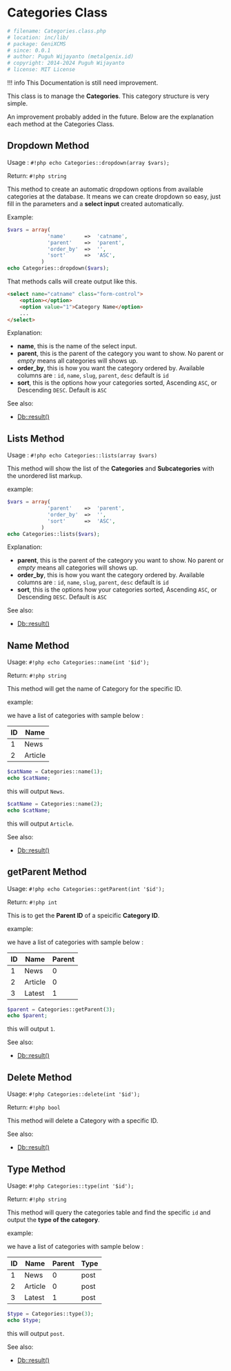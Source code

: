 # Categories Class

```php
# filename: Categories.class.php
# location: inc/lib/
# package: GeniXCMS
# since: 0.0.1
# author: Puguh Wijayanto (metalgenix.id)
# copyright: 2014-2024 Puguh Wijayanto
# license: MIT License
```

!!! info
    This Documentation is still need improvement.

This class is to manage the **Categories**. This category structure is very simple. 

An improvement probably added in the future. Below are the explanation each method at the Categories Class.


## Dropdown Method

Usage : `#!php echo Categories::dropdown(array $vars);`

Return: `#!php string`

This method to create an automatic dropdown options from available categories at the database. It means we can create dropdown so easy, just fill in the parameters and a **select input** created automatically.

Example:

```php
$vars = array(
             'name'      =>  'catname',
             'parent'    =>  'parent',
             'order_by'  =>  '',
             'sort'      =>  'ASC',
           )
echo Categories::dropdown($vars);
```

That methods calls will create output like this.

```html
<select name="catname" class="form-control">
	<option></option>
	<option value="1">Category Name</option>
	...
</select>
```

Explanation:

- **name**, this is the name  of the select input.
- **parent**, this is the parent of the category you want to show. No parent or *empty* means all categories will shows up. 
- **order_by**, this is how you want the category ordered by. Available columns are : `id`, `name`, `slug`, `parent`, `desc` default is `id`
- **sort**, this is the options how your categories sorted, Ascending `ASC`, or Descending `DESC`. Default is `ASC`


See also:

- [Db::result()](db.class.md)

  

## Lists Method

Usage : `#!php echo Categories::lists(array $vars)`

This method will show the list of the **Categories** and **Subcategories** with the unordered list markup. 

example: 

```php
$vars = array(
             'parent'    =>  'parent',
             'order_by'  =>  '',
             'sort'      =>  'ASC',
           )
echo Categories::lists($vars);
```

Explanation:

<!-- - **name**, this is the name  of the select input. -->
- **parent**, this is the parent of the category you want to show. No parent or *empty* means all categories will shows up. 
- **order_by**, this is how you want the category ordered by. Available columns are : `id`, `name`, `slug`, `parent`, `desc` default is `id`
- **sort**, this is the options how your categories sorted, Ascending `ASC`, or Descending `DESC`. Default is `ASC`

See also:

- [Db::result()](db.class.md)


## Name Method

Usage: `#!php echo Categories::name(int '$id');`

Return: `#!php string`

This method will get the name of Category for the specific ID.

example:

we have a list of categories with sample below :


| ID  | Name     |
|-----|----------|
| 1   | News     |
| 2   | Article  |


```php
$catName = Categories::name(1);
echo $catName;
```

this will output `News`.

```php
$catName = Categories::name(2);
echo $catName;
```

this will output `Article`.

See also:

- [Db::result()](db.class.md)
  

## getParent Method

Usage: `#!php echo Categories::getParent(int '$id');`

Return: `#!php int`

This is to get the **Parent ID** of a speicific **Category ID**.

example:

we have a list of categories with sample below :



| ID | Name    | Parent |
|----|---------|--------|
| 1  | News    | 0
| 2  | Article | 0
| 3  | Latest  | 1


```php
$parent = Categories::getParent(3);
echo $parent;
```

this will output `1`.

See also:

- [Db::result()](db.class.md)



## Delete Method

Usage: `#!php Categories::delete(int '$id');`

Return: `#!php bool`

This method will delete a Category with a specific ID.

See also:

- [Db::result()](db.class.md)


## Type Method 

Usage: `#!php Categories::type(int '$id');`

Return: `#!php string`

This method will query the categories table and find the specific `id` and output the **type of the category**.

example:

we have a list of categories with sample below :



| ID | Name    | Parent | Type
|----|---------|--------|------
| 1  | News    | 0      | post
| 2  | Article | 0      | post
| 3  | Latest  | 1      | post


```php
$type = Categories::type(3);
echo $type;
```

this will output `post`.

See also:

- [Db::result()](db.class.md)



